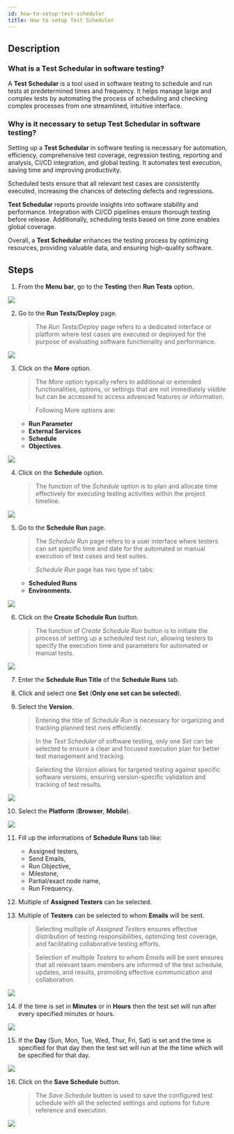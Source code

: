 ```yaml
---
id: how-to-setup-test-scheduler
title: How to setup Test Scheduler
---
```


## Description

### What is a Test Schedular in software testing?  

A **Test Schedular** is a tool used in software testing to schedule and run tests at predetermined times and frequency. It helps manage large and complex tests by automating the process of scheduling and checking complex processes from one streamlined, intuitive interface.

### Why is it necessary to setup Test Schedular in software testing?

Setting up a **Test Schedular** in software testing is necessary for automation, efficiency, comprehensive test coverage, regression testing, reporting and analysis, CI/CD integration, and global testing. It automates test execution, saving time and improving productivity.  

Scheduled tests ensure that all relevant test cases are consistently executed, increasing the chances of detecting defects and regressions.  

**Test Schedular** reports provide insights into software stability and performance. Integration with CI/CD pipelines ensure thorough testing before release. Additionally, scheduling tests based on time zone enables global coverage.  

Overall, a **Test Schedular** enhances the testing process by optimizing resources, providing valuable data, and ensuring high-quality software.


## Steps

1. From the **Menu bar**, go to the **Testing** then **Run Tests** option.

![](/img/how-tos/how-to-setup-test-scheduler/run-tests.png)

2. Go to the **Run Tests/Deploy** page.
   > The *Run Tests/Deploy* page refers to a dedicated interface or platform where test cases are executed or deployed for the purpose of evaluating software functionality and performance.

![](/img/how-tos/how-to-setup-test-scheduler/run-deploy.png)

3. Click on the **More** option.
   > The *More* option typically refers to additional or extended functionalities, options, or settings that are not immediately visible but can be accessed to access advanced features or information.

   > Following More options are:
     * **Run Parameter**
     * **External Services**
     * **Schedule**
     * **Objectives**.

![](/img/how-tos/how-to-setup-test-scheduler/run-more.png)

4. Click on the **Schedule** option.
   > The function of the *Schedule* option is to plan and allocate time effectively for executing testing activities within the project timeline.

![](/img/how-tos/how-to-setup-test-scheduler/schedule-option.png)

5. Go to the **Schedule Run** page.
   > The *Schedule Run* page refers to a user interface where testers can set specific time and date for the automated or manual execution of test cases and test suites.

   > *Schedule Run* page has two type of tabs:
     * **Scheduled Runs**
     * **Environments**.

![](/img/how-tos/how-to-setup-test-scheduler/schedule-run.png)

6. Click on the **Create Schedule Run** button.
   > The function of *Create Schedule Run* button is to initiate the process of setting up a scheduled test run, allowing testers to specify the execution time and parameters for automated or manual tests.

![](/img/how-tos/how-to-setup-test-scheduler/create-schedule.png)

7. Enter the **Schedule Run Title** of the **Schedule Runs** tab.
8. Click and select one **Set** (**Only one set can be selected**).
9. Select the **Version**.
   > Entering the title of *Schedule Run* is necessary for organizing and tracking planned test runs efficiently.

   > In the *Test Scheduler* of software testing, only one *Set* can be selected to ensure a clear and focused execution plan for better test management and tracking.

   > Selecting the *Version* allows for targeted testing against specific software versions, ensuring version-specific validation and tracking of test results.

![](/img/how-tos/how-to-setup-test-scheduler/schedule-set.png)


10. Select the **Platform** (**Browser**, **Mobile**).

![](/img/how-tos/how-to-setup-test-scheduler/schedule-platform.png)

11. Fill up the informations of **Schedule Runs** tab like:
    * Assigned testers,
    * Send Emails,
    * Run Objective,
    * Milestone,
    * Partial/exact node name,
    * Run Frequency.

12. Multiple of **Assigned Testers** can be selected.
13. Multiple of **Testers** can be selected to whom **Emails** will be sent.
    > Selecting multiple of *Assigned Testers* ensures effective distribution of testing responsibilities, optimizing test coverage, and facilitating collaborative testing efforts.

    > Selection of multiple *Testers* to whom *Emails* will be sent ensures that all relevant team members are informed of the test schedule, updates, and results, promoting effective communication and collaboration.

![](/img/how-tos/how-to-setup-test-scheduler/schedule-info.png)

14. If the time is set in **Minutes** or in **Hours** then the test set will run after every specified minutes or hours.

![](/img/how-tos/how-to-setup-test-scheduler/minute-frquency.png)

15. If the **Day** (Sun, Mon, Tue, Wed, Thur, Fri, Sat) is set and the time is specified for that day then the test set will run at the the time which will be specified for that day.

![](/img/how-tos/how-to-setup-test-scheduler/day-frequency.png)

16. Click on the **Save Schedule** button.
    > The *Save Schedule* button is used to save the configured test schedule with all the selected settings and options for future reference and execution.

![](/img/how-tos/how-to-setup-test-scheduler/save-schedule.png)
